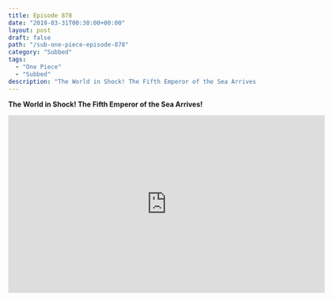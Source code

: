 ```yaml
---
title: Episode 878
date: "2019-03-31T00:30:00+00:00"
layout: post
draft: false
path: "/sub-one-piece-episode-878"
category: "Subbed"
tags:
  - "One Piece"
  - "Subbed"
description: "The World in Shock! The Fifth Emperor of the Sea Arrives!"
---
```


**The World in Shock! The Fifth Emperor of the Sea Arrives!**

<iframe width="640" height="360" src="https://www.rapidvideo.com/e/G6FRPHEYBZ" frameborder="0" marginwidth=0 marginheight=0 scrolling=no allowfullscreen></iframe>


